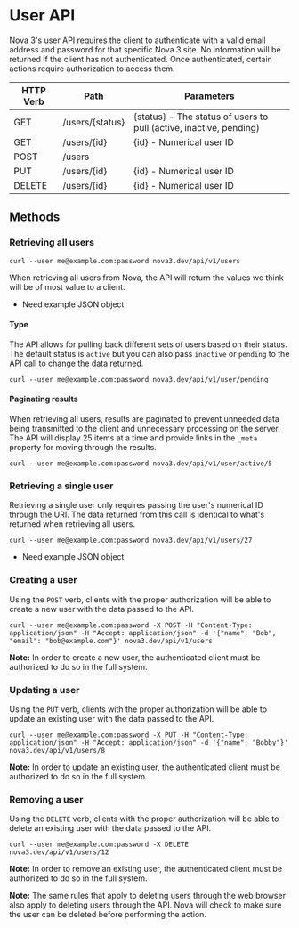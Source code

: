 # User API

Nova 3's user API requires the client to authenticate with a valid email address and password for that specific Nova 3 site. No information will be returned if the client has not authenticated. Once authenticated, certain actions require authorization to access them.

<table class="table table-striped">
	<thead>
		<tr>
			<th>HTTP Verb</th>
			<th>Path</th>
			<th>Parameters</th>
		</tr>
	</thead>
	<tbody>
		<tr>
			<td>GET</td>
			<td>/users/{status}</td>
			<td>{status} - The status of users to pull (active, inactive, pending)</td>
		</tr>
		<tr>
			<td>GET</td>
			<td>/users/{id}</td>
			<td>{id} - Numerical user ID</td>
		</tr>
		<tr>
			<td>POST</td>
			<td>/users</td>
			<td></td>
		</tr>
		<tr>
			<td>PUT</td>
			<td>/users/{id}</td>
			<td>{id} - Numerical user ID</td>
		</tr>
		<tr>
			<td>DELETE</td>
			<td>/users/{id}</td>
			<td>{id} - Numerical user ID</td>
		</tr>
	</tbody>
</table>

## Methods

### Retrieving all users

`curl --user me@example.com:password nova3.dev/api/v1/users`

When retrieving all users from Nova, the API will return the values we think will be of most value to a client.

- Need example JSON object

#### Type

The API allows for pulling back different sets of users based on their status. The default status is `active` but you can also pass `inactive` or `pending` to the API call to change the data returned.

`curl --user me@example.com:password nova3.dev/api/v1/user/pending`

#### Paginating results

When retrieving all users, results are paginated to prevent unneeded data being transmitted to the client and unnecessary processing on the server. The API will display 25 items at a time and provide links in the `_meta` property for moving through the results.

`curl --user me@example.com:password nova3.dev/api/v1/user/active/5`

### Retrieving a single user

Retrieving a single user only requires passing the user's numerical ID through the URI. The data returned from this call is identical to what's returned when retrieving all users.

`curl --user me@example.com:password nova3.dev/api/v1/users/27`

- Need example JSON object

### Creating a user

Using the `POST` verb, clients with the proper authorization will be able to create a new user with the data passed to the API.

`curl --user me@example.com:password -X POST -H "Content-Type: application/json" -H "Accept: application/json" -d '{"name": "Bob", "email": "bob@example.com"}' nova3.dev/api/v1/users`

<p class="alert alert-warning"><strong>Note:</strong> In order to create a new user, the authenticated client must be authorized to do so in the full system.</p>

### Updating a user

Using the `PUT` verb, clients with the proper authorization will be able to update an existing user with the data passed to the API.

`curl --user me@example.com:password -X PUT -H "Content-Type: application/json" -H "Accept: application/json" -d '{"name": "Bobby"}' nova3.dev/api/v1/users/8`

<p class="alert alert-warning"><strong>Note:</strong> In order to update an existing user, the authenticated client must be authorized to do so in the full system.</p>

### Removing a user

Using the `DELETE` verb, clients with the proper authorization will be able to delete an existing user with the data passed to the API.

`curl --user me@example.com:password -X DELETE nova3.dev/api/v1/users/12`

<p class="alert alert-warning"><strong>Note:</strong> In order to remove an existing user, the authenticated client must be authorized to do so in the full system.</p>

<p class="alert alert-info"><strong>Note:</strong> The same rules that apply to deleting users through the web browser also apply to deleting users through the API. Nova will check to make sure the user can be deleted before performing the action.</p>